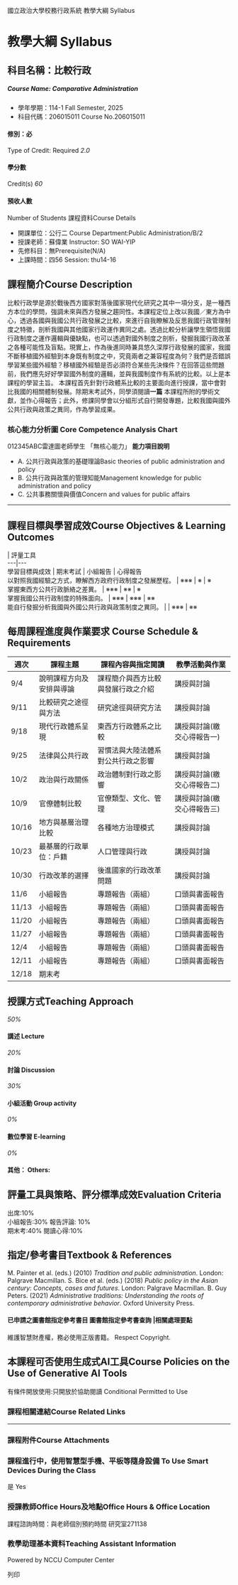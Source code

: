 國立政治大學校務行政系統 教學大綱 Syllabus
# 教學大綱 Syllabus
##  科目名稱：比較行政
#####  Course Name: Comparative Administration
  * 學年學期：114-1 Fall Semester, 2025 
  * 科目代碼：206015011 Course No.206015011


#### 修別：必
Type of Credit: Required 
_2.0_
#### 學分數
Credit(s)
_60_
#### 預收人數
Number of Students
課程資料Course Details
  * 開課單位：公行二 Course Department:Public Administration/B/2 
  * 授課老師：蘇偉業 Instructor: SO WAI-YIP 
  * 先修科目：無Prerequisite(N/A)
  * 上課時間：四56 Session: thu14-16


##  課程簡介Course Description
比較行政學是源於戰後西方國家對落後國家現代化研究之其中一項分支，是一種西方本位的學問，強調未來與西方發展之趨同性。本課程定位上改以我國／東方為中心，透過各國與我國公共行政發展之比較，來進行自我瞭解及反思我國行政管理制度之特徵，剖析我國與其他國家行政運作異同之處。透過比較分析讓學生領悟我國行政制度之運作邏輯與優缺點，也可以透過對國外制度之剖析，發掘我國行政改革之各種可能性及盲點。現實上，作為後進同時兼具悠久深厚行政發展的國家，我國不斷移植國外經驗到本身既有制度之中，究竟兩者之兼容程度為何？我們是否錯誤學習某些國外經驗？移植國外經驗是否必須符合某些先決條件？在回答這些問題前，我們應先好好學習國外制度的邏輯，並與我國制度作有系統的比較。以上是本課程的學習主旨。
本課程首先針對行政體系比較的主要面向進行授課，當中會對比我國的相關體制發展。除期末考試外，同學須閱讀**一篇** 本課程所附的學術文獻，並作心得報告；此外，修課同學會以分組形式自行開發專題，比較我國與國外公共行政與政策之異同，作為學習成果。
###  核心能力分析圖 Core Competence Analysis Chart
012345ABC雷達圖老師學生
「無核心能力」 
**能力項目說明**
  * A. 公共行政與政策的基礎理論Basic theories of public administration and policy
  * B. 公共行政與政策的管理知能Management knowledge for public administration and policy
  * C. 公共事務關懷與價值Concern and values for public affairs


* * *
##  課程目標與學習成效Course Objectives & Learning Outcomes 
|  評量工具  
---|---  
學習目標與成效 |  期末考試 |  小組報告 |  心得報告  
以對照我國經驗之方式，瞭解西方政府行政制度之發展歷程。 |  ※※※ |  ※ |  ※  
掌握東西方公共行政脈絡之差異。 |  ※※※ |  ※※ |  ※  
掌握我國公共行政制度的特殊面向。 |  ※※※ |  ※※※ |  ※※  
能自行發掘分析我國與外國公共行政與政策制度之異同。 |  |  ※※※ |  ※※  
##  每周課程進度與作業要求 Course Schedule & Requirements
**週次** |  **課程主題** |  **課程內容與指定閱讀** |  **教學活動與作業**  
---|---|---|---  
9/4 |  說明課程方向及安排與導論  |  課程簡介與西方比較與發展行政之介紹 |  講授與討論  
9/11 |  比較研究之途徑與方法 |  研究途徑與研究方法 |  講授與討論  
9/18 |  現代行政體系呈現 |  東西方行政體系之比較 |  講授與討論(繳交心得報告一)  
9/25 |  法律與公共行政 |  習慣法與大陸法體系對公共行政之影響 |  講授與討論  
10/2 |  政治與行政關係 |  政治體制對行政之影響 |  講授與討論(繳交心得報告二)  
10/9 |  官僚體制比較 |  官僚類型、文化、管理 |  講授與討論(繳交心得報告三)  
10/16 |  地方與基層治理比較 |  各種地方治理模式 |  講授與討論  
10/23 |  最基層的行政單位：戶籍 |  人口管理與行政 |  講授與討論  
10/30 |  行政改革的選擇 |  後進國家的行政改革問題 |  講授與討論  
11/6 |  小組報告 |  專題報告（兩組） |  口頭與書面報告  
11/13 |  小組報告 |  專題報告（兩組） |  口頭與書面報告  
11/20 |  小組報告 |  專題報告（兩組） |  口頭與書面報告  
11/27 |  小組報告 |  專題報告（兩組） |  口頭與書面報告  
12/4 |  小組報告 |  專題報告（兩組） |  口頭與書面報告  
12/11 |  小組報告 |  專題報告（兩組） |  口頭與書面報告  
12/18 |  期末考 |  |   
##  授課方式Teaching Approach
_50%_
####  講述 Lecture
_20%_
####  討論 Discussion
_30%_
####  小組活動 Group activity
_0%_
####  數位學習 E-learning
_0%_
####  其他： Others:
##  評量工具與策略、評分標準成效Evaluation Criteria
出席:10%  
小組報告:30%
報告評論: 10%  
期末考:40%
閱讀心得:10%
##  指定/參考書目Textbook & References
M. Painter et al. (eds.) (2010) _Tradition and public administration_. London: Palgrave Macmillan.
S. Bice et al. (eds.) (2018) _Public policy in the Asian century: Concepts, cases and futures_. London: Palgrave Macmillan.
B. Guy Peters. (2021) _Administrative traditions: Understanding the roots of contemporary administrative behavior_. Oxford University Press.
####  已申請之圖書館指定參考書目  圖書館指定參考書查詢 |相關處理要點
維護智慧財產權，務必使用正版書籍。 Respect Copyright.
##  本課程可否使用生成式AI工具Course Policies on the Use of Generative AI Tools
有條件開放使用:只開放於協助閱讀 Conditional Permitted to Use 
###  課程相關連結Course Related Links
* * *
###  課程附件Course Attachments
###  課程進行中，使用智慧型手機、平板等隨身設備 To Use Smart Devices During the Class
是  Yes
###  授課教師Office Hours及地點Office Hours & Office Location
課程諮詢時間：與老師個別預約時間
研究室271138
###  教學助理基本資料Teaching Assistant Information
Powered by NCCU Computer Center
  
列印
